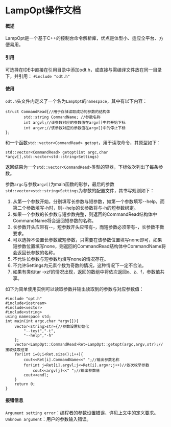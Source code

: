 

# LampOpt操作文档

#### 概述

LampOpt是一个基于C++的控制台命令解析库，优点是体型小、适应全平台、方便易用。

#### 引用

可选择在IDE中直接在引用目录中添加odt.h，或直接与需编译文件放在同一目录下，并引用：
`#include "odt.h"`

#### 使用

`odt.h`头文件内定义了一个名为`LampOpt`的`namespace`，其中有以下内容：

```
struct CommandRead{//用于存储读取成功的参数的结构体
		std::string CommandName; //参数名称
		int argvl;//该参数对应的参数值在argv[]中的开始下标
		int argvr;//该参数对应的参数值在argv[]中的停止下标
};
```

和一个函数`std::vector<CommandRead> getopt`，用于读取命令，其原型如下：

```
std::vector<CommandRead> getopt(int argc,char *argv[],std::vector<std::string>Settings)
```

返回结果为一个`std::vector<CommandRead>`类型的容器，下标依次列出了每条参数。

参数`argc`与参数`argv[]`为main函数的形参，最后的参数`std::vector<std::string>Settings`为参数的配置文件，其书写规则如下：

1. 从第一个参数开始，分别填写长参数与短参数，如第一个参数填写--help，而第二个参数填写-h时，则--help的长参数将与-h的短参数绑定。
2. 如果一个参数的长参数与短参数完整，则返回的CommandRead结构体中CommandName将会返回短参数的名称。
3. 长参数开头应带有--，短参数开头应带有-，而短参数必须带有-，长参数不做要求。
4. 可以选择不设置长参数或短参数，只需要在该参数位置填写none即可，如果短参数位置填写none，则返回的CommandRead结构体中CommandName将会返回长参数的名称。
5. 不允许长参数与短参数均填写none的情况存在。
6. 不允许Settings内元素个数为奇数的情况，这种情况下一定不合法。
7. 如果有类似tar -xzf的情况出现，返回的数组中将依次返回x、z、f，参数值共享。

如下为简单使用实例可以读取参数并输出读取到的参数与对应参数值：

```
#include "opt.h"
#include<iostream>
#include<vector>
#include<string>
using namespace std;
int main(int argc,char *argv[]){
	vector<string>str={//参数设置初始化
		"--test","-t",
		"--help","-h"
	};
	vector<LampOpt::CommandRead>Ret=LampOpt::getopt(argc,argv,str);//接收读取结果
	for(int i=0;i<Ret.size();i++){
		cout<<Ret[i].CommandName<<" ";//输出参数名称
		for(int j=Ret[i].argvl;j<=Ret[i].argvr;j++)//依次枚举参数
			cout<<argv[j]<<" ";//输出参数值
		cout<<endl;
	}
    return 0;
}
``````

#### 报错信息

`Argument setting error`：编程者的参数设置错误，详见上文中的定义要求。
`Unknown argument`：用户的参数输入错误。
